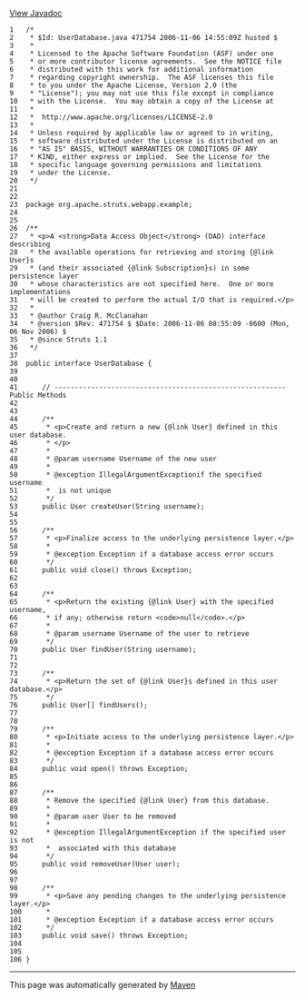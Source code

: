 [View Javadoc](../../../../../../apidocs/org/apache/struts/webapp/example/UserDatabase.html.md)


    1   /*
    2    * $Id: UserDatabase.java 471754 2006-11-06 14:55:09Z husted $
    3    *
    4    * Licensed to the Apache Software Foundation (ASF) under one
    5    * or more contributor license agreements.  See the NOTICE file
    6    * distributed with this work for additional information
    7    * regarding copyright ownership.  The ASF licenses this file
    8    * to you under the Apache License, Version 2.0 (the
    9    * "License"); you may not use this file except in compliance
    10   * with the License.  You may obtain a copy of the License at
    11   *
    12   *  http://www.apache.org/licenses/LICENSE-2.0
    13   *
    14   * Unless required by applicable law or agreed to in writing,
    15   * software distributed under the License is distributed on an
    16   * "AS IS" BASIS, WITHOUT WARRANTIES OR CONDITIONS OF ANY
    17   * KIND, either express or implied.  See the License for the
    18   * specific language governing permissions and limitations
    19   * under the License.
    20   */
    21  
    22  
    23  package org.apache.struts.webapp.example;
    24  
    25  
    26  /**
    27   * <p>A <strong>Data Access Object</strong> (DAO) interface describing
    28   * the available operations for retrieving and storing {@link User}s
    29   * (and their associated {@link Subscription}s) in some persistence layer
    30   * whose characteristics are not specified here.  One or more implementations
    31   * will be created to perform the actual I/O that is required.</p>
    32   *
    33   * @author Craig R. McClanahan
    34   * @version $Rev: 471754 $ $Date: 2006-11-06 08:55:09 -0600 (Mon, 06 Nov 2006) $
    35   * @since Struts 1.1
    36   */
    37  
    38  public interface UserDatabase {
    39  
    40  
    41      // --------------------------------------------------------- Public Methods
    42  
    43  
    44      /**
    45       * <p>Create and return a new {@link User} defined in this user database.
    46       * </p>
    47       *
    48       * @param username Username of the new user
    49       *
    50       * @exception IllegalArgumentExceptionif the specified username
    51       *  is not unique
    52       */
    53      public User createUser(String username);
    54  
    55  
    56      /**
    57       * <p>Finalize access to the underlying persistence layer.</p>
    58       *
    59       * @exception Exception if a database access error occurs
    60       */
    61      public void close() throws Exception;
    62  
    63  
    64      /**
    65       * <p>Return the existing {@link User} with the specified username,
    66       * if any; otherwise return <code>null</code>.</p>
    67       *
    68       * @param username Username of the user to retrieve
    69       */
    70      public User findUser(String username);
    71  
    72  
    73      /**
    74       * <p>Return the set of {@link User}s defined in this user database.</p>
    75       */
    76      public User[] findUsers();
    77  
    78  
    79      /**
    80       * <p>Initiate access to the underlying persistence layer.</p>
    81       *
    82       * @exception Exception if a database access error occurs
    83       */
    84      public void open() throws Exception;
    85  
    86  
    87      /**
    88       * Remove the specified {@link User} from this database.
    89       *
    90       * @param user User to be removed
    91       *
    92       * @exception IllegalArgumentException if the specified user is not
    93       *  associated with this database
    94       */
    95      public void removeUser(User user);
    96  
    97  
    98      /**
    99       * <p>Save any pending changes to the underlying persistence layer.</p>
    100      *
    101      * @exception Exception if a database access error occurs
    102      */
    103     public void save() throws Exception;
    104 
    105 
    106 }

------------------------------------------------------------------------

This page was automatically generated by [Maven](http://maven.apache.org/)
